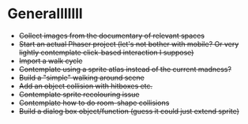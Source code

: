 # Generalllllll

- ~~Collect images from the documentary of relevant spaces~~
- ~~Start an actual Phaser project (let's not bother with mobile? Or very lightly contemplate click-based interaction I suppose)~~
- ~~Import a walk cycle~~
- ~~Contemplate using a sprite atlas instead of the current madness?~~
- ~~Build a "simple" walking around scene~~
- ~~Add an object collision with hitboxes etc.~~
- ~~Contemplate sprite recolouring issue~~
- ~~Contemplate how to do room-shape collisions~~
- ~~Build a dialog box object/function (guess it could just extend sprite)~~
